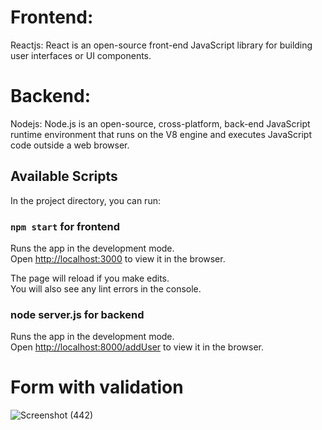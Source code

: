 # Frontend:
 Reactjs: React is an open-source front-end JavaScript library for building user interfaces or UI components.
# Backend:
 Nodejs: Node.js is an open-source, cross-platform, back-end JavaScript runtime environment that runs on the V8 engine and executes JavaScript code outside a web browser. 
 
## Available Scripts

In the project directory, you can run:

### `npm start` for frontend

Runs the app in the development mode.\
Open [http://localhost:3000](http://localhost:3000) to view it in the browser.

The page will reload if you make edits.\
You will also see any lint errors in the console.

### node server.js for backend

Runs the app in the development mode.\
Open [http://localhost:8000/addUser](http://localhost:8000/addUser) to view it in the browser.

# Form with validation
![Screenshot (442)](https://user-images.githubusercontent.com/62341045/120937617-22b97500-c72c-11eb-8e2b-93d092d5c2d2.png)
 

